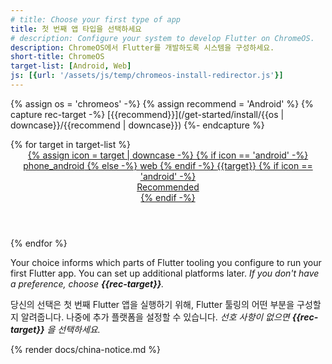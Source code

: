 ```yaml
---
# title: Choose your first type of app
title: 첫 번째 앱 타입을 선택하세요
# description: Configure your system to develop Flutter on ChromeOS.
description: ChromeOS에서 Flutter를 개발하도록 시스템을 구성하세요.
short-title: ChromeOS
target-list: [Android, Web]
js: [{url: '/assets/js/temp/chromeos-install-redirector.js'}]
---
```


{% assign os = 'chromeos' -%}
{% assign recommend = 'Android' %}
{% capture rec-target -%}
[{{recommend}}](/get-started/install/{{os | downcase}}/{{recommend | downcase}})
{%- endcapture %}

<div class="card-grid narrow">
{% for target in target-list %}
  <a class="card card-app-type card-chromeos" id="install-{{os | remove: ' ' | downcase}}" href="/get-started/install/{{os | remove: ' ' | downcase}}/{{target | downcase}}">
    <div class="card-body">
      <header class="card-title text-center">
        <span class="d-block h1">
          {% assign icon = target | downcase -%}
          {% if icon == 'android' -%}
            <span class="material-symbols">phone_android</span>
          {% else -%}
            <span class="material-symbols">web</span>
          {% endif -%}
        </span>
        <span class="text-muted text-nowrap">{{target}}</span>
        {% if icon == 'android' -%}
          <div class="card-subtitle">Recommended</div>
        {% endif -%}
      </header>
    </div>
  </a>
{% endfor %}
</div>

Your choice informs which parts of Flutter tooling you configure to run your first Flutter app. You can set up additional platforms later. _If you don't have a preference, choose **{{rec-target}}**._

당신의 선택은 첫 번째 Flutter 앱을 실행하기 위해, Flutter 툴링의 어떤 부분을 구성할지 알려줍니다. 
나중에 추가 플랫폼을 설정할 수 있습니다. 
_선호 사항이 없으면 **{{rec-target}}** 을 선택하세요._

{% render docs/china-notice.md %}
